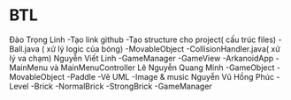 # BTL
Đào Trọng Linh
-Tạo link github 
-Tạo structure cho project( cấu trúc files) 
-Ball.java ( xử lý logic của bóng)
-MovableObject
-CollisionHandler.java( xử lý va chạm)
Nguyễn Viết Linh
-GameManager
-GameView
-ArkanoidApp
-MainMenu và MainMenuController
Lê Nguyễn Quang Minh
-GameObject
-MovableObject
-Paddle
-Vẽ UML
-Image & music
Nguyễn Vũ Hồng Phúc
-Level
-Brick
-NormalBrick
-StrongBrick
-GameManager
